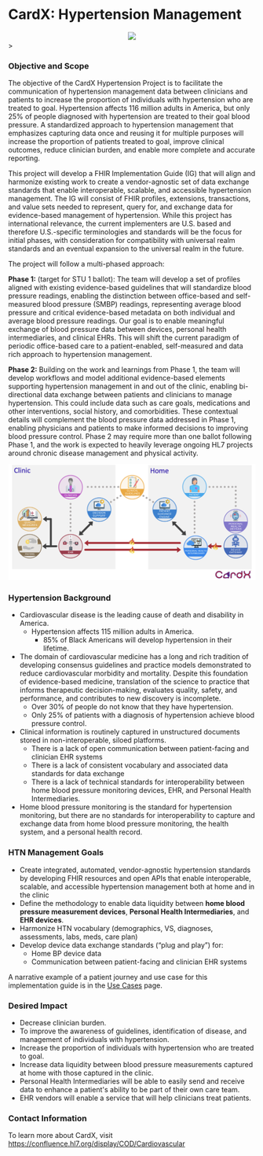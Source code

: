 # CardX: Hypertension Management


<div style="text-align: center;">
<img src="image2022-7-27_8-34-11.png" />
</div>>

### Objective and Scope 
The objective of the CardX Hypertension Project is to facilitate the communication of hypertension management data between clinicians and patients to increase the proportion of individuals with hypertension who are treated to goal. Hypertension affects 116 million adults in America, but only 25% of people diagnosed with hypertension are treated to their goal blood pressure. A standardized approach to hypertension management that emphasizes capturing data once and reusing it for multiple purposes will increase the proportion of patients treated to goal, improve clinical outcomes, reduce clinician burden, and enable more complete and accurate reporting.

This project will develop a FHIR Implementation Guide (IG) that will align and harmonize existing work to create a vendor-agnostic set of data exchange standards that enable interoperable, scalable, and accessible hypertension management. The IG will consist of FHIR profiles, extensions, transactions, and value sets needed to represent, query for, and exchange data for evidence-based management of hypertension. While this project has international relevance, the current implementers are U.S. based and therefore U.S.-specific terminologies and standards will be the focus for initial phases, with consideration for compatibility with universal realm standards and an eventual expansion to the universal realm in the future.

The project will follow a multi-phased approach:

**Phase 1:** (target for STU 1 ballot): The team will develop a set of profiles aligned with existing evidence-based guidelines that will standardize blood pressure readings, enabling the distinction between office-based and self-measured blood pressure (SMBP) readings, representing average blood pressure and critical evidence-based metadata on both individual and average blood pressure readings. Our goal is to enable meaningful exchange of blood pressure data between devices, personal health intermediaries, and clinical EHRs. This will shift the current paradigm of periodic office-based care to a patient-enabled, self-measured and data rich approach to hypertension management.

**Phase 2:** Building on the work and learnings from Phase 1, the team will develop workflows and model additional evidence-based elements supporting hypertension management in and out of the clinic, enabling bi-directional data exchange between patients and clinicians to manage hypertension. This could include data such as care goals, medications and other interventions, social history, and comorbidities. These contextual details will complement the blood pressure data addressed in Phase 1, enabling physicians and patients to make informed decisions to improving blood pressure control. Phase 2 may require more than one ballot following Phase 1, and the work is expected to heavily leverage ongoing HL7 projects around chronic disease management and physical activity.

<p align="center">
<img src="cardx_relation_diagram.png" width="600" >
</p>


### Hypertension Background

- Cardiovascular disease is the leading cause of death and disability in America.
    -  Hypertension affects 115 million adults in America.
        - 85% of Black Americans will develop hypertension in their lifetime.
- The domain of cardiovascular medicine has a long and rich tradition of developing consensus guidelines and practice models demonstrated to reduce cardiovascular morbidity and mortality. Despite this foundation of evidence-based medicine, translation of the science to practice that informs therapeutic decision-making, evaluates quality, safety, and performance, and contributes to new discovery is incomplete.
    - Over 30% of people do not know that they have hypertension.
    - Only 25% of patients with a diagnosis of hypertension achieve blood pressure control.
- Clinical information is routinely captured in unstructured documents stored in non-interoperable, siloed platforms.
    - There is a lack of open communication between patient-facing and clinician EHR systems
    - There is a lack of consistent vocabulary and associated data standards for data exchange
    - There is a lack of technical standards for interoperability between home blood pressure monitoring devices, EHR, and Personal Health Intermediaries.
- Home blood pressure monitoring is the standard for hypertension monitoring, but there are no standards for interoperability to capture and exchange data from home blood pressure monitoring, the health system, and a personal health record.



### HTN Management Goals 

- Create integrated, automated, vendor-agnostic hypertension standards by developing FHIR resources and open APIs that enable interoperable, scalable, and accessible hypertension management both at home and in the clinic
- Define the methodology to enable data liquidity between **home blood pressure measurement devices**, **Personal Health Intermediaries**, and **EHR devices**.
- Harmonize HTN vocabulary (demographics, VS, diagnoses, assessments, labs, meds, care plan)
- Develop device data exchange standards (“plug and play”) for:
    - Home BP device data
    - Communication between patient-facing and clinician EHR systems

A narrative example of a patient journey and use case for this implementation guide is in the [Use Cases](use-cases.md) page.

### Desired Impact 

- Decrease clinician burden.
- To improve the awareness of guidelines, identification of disease, and management of individuals with hypertension.
- Increase the proportion of individuals with hypertension who are treated to goal. 
- Increase data liquidity between blood pressure measurements captured at home with those captured in the clinic.
- Personal Health Intermediaries will be able to easily send and receive data to enhance a patient's ability to be part of their own care team. 
- EHR vendors will enable a service that will help clinicians treat patients.



### Contact Information

To learn more about CardX, visit https://confluence.hl7.org/display/COD/Cardiovascular